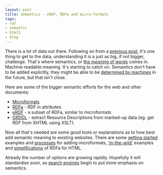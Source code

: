 ```yaml
---
layout: post
title: Semantics - eRDF, RDFa and micro-formats
tags:
- rdf
- semantic
- html5
- blog
---
```

<p>There is a lot of data out there. Following on from a <a href="http://anotherbyte.net/blog/where-are-the-australian-public-data-apis">previous post</a>, it's one thing to get to the data, understanding it is a just as big, if not bigger, challenge. That's where semantics, or <a href="http://www.readwriteweb.com/archives/is_google_a_semantic_search_engine.php">the <em>meaning</em> of words</a> comes in. Machine readable meaning. It's starting to catch on. Semantics don't have to be added explicitly, they might be able to be <a href="http://radar.oreilly.com/2009/05/google-rich-snippets-semantic-web.html">determined by machines</a> in the future, but that isn't close.</p>

<p>Here are some of the bigger semantic efforts for the web and other documents:

<ul>
<li><a href="http://microformats.org/">Microformats</a></li>
<li><a href="http://en.wikipedia.org/wiki/RDFa">RDFa</a> - RDF in attributes</li>
<li><a href="http://en.wikipedia.org/wiki/Embedded_RDF">eRDF</a> - a subset of RDFa, similar to microformats</li>
<li><a href="http://en.wikipedia.org/wiki/GRDDL">GRDDL</a> - extract Resource Descriptions from marked-up data (eg. get RDF from XHTML using XSLT).</li>
</ul>

</p>

<p>Now all that's needed are some good tools or explanations as to how best add semantic meaning to existing websites. There are some <a href="http://microformats.org/get-started/">getting started</a> examples and <a href="http://microformats.org/wiki/Main_Page">processes</a> for adding microformats, <a href="http://rdfa.info/wiki/Examples-in-the-wild">'in-the-wild'</a> examples and <a href="http://en.wikipedia.org/wiki/Embedded_RDF">simplifications</a> of RDFa for HTML.
</p>

<p>
Already the number of options are growing rapidly. Hopefully it will standardise soon, as <a href="http://www.google.com.au/search?q=yahoo+google+bing+semantic">search engines</a> begin to put more emphasis on semantics.
</p>
